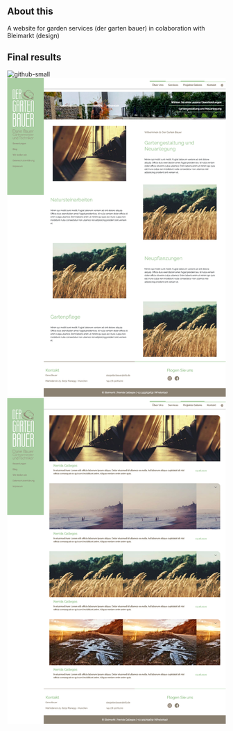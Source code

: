 ## About this
A website for garden services (der garten bauer) in colaboration with Bleimarkt (design)

## Final results
![github-small](https://github.com/geanbaila/dev.bleimarkt\-branding.com/blob/master/img1.png)
![github-small](https://github.com/geanbaila/dev.bleimarkt-branding.com/blob/master/img2.png)
![github-small](https://github.com/geanbaila/dev.bleimarkt-branding.com/blob/master/img3.png)
